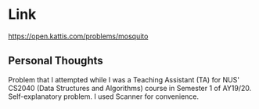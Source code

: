 # Link

https://open.kattis.com/problems/mosquito

## Personal Thoughts

Problem that I attempted while I was a Teaching Assistant (TA) for NUS' CS2040 (Data Structures and Algorithms) course in Semester 1 of AY19/20. Self-explanatory problem. I used Scanner for convenience.

